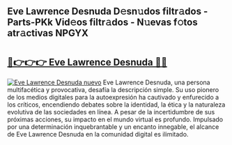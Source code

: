 ## Eve Lawrence Desnuda D𝚎sn𝚞dos filtr𝚊dos - Parts-PKk Vid𝚎os filtr𝚊dos - N𝚞evas f𝚘tos atr𝚊ctivas NPGYX

# <h2><a href="http://mbbjfe.tromn.icu/?c=Eve+Lawrence+Desnuda">🔗👉👉👉 Eve Lawrence Desnuda 🔗🔗</a></h2>

[![Eve Lawrence Desnuda nuevo](https://i.imgur.com/pEAQMta.gif)](http://mbbjfe.tromn.icu/?c=Eve+Lawrence+Desnuda)
Eve Lawrence Desnuda, una persona multifacética y provocativa, desafía la descripción simple. Su uso pionero de los medios digitales para la autoexpresión ha cautivado y enfurecido a los críticos, encendiendo debates sobre la identidad, la ética y la naturaleza evolutiva de las sociedades en línea. A pesar de la incertidumbre de sus próximas acciones, su impacto en el mundo virtual es profundo. Impulsado por una determinación inquebrantable y un encanto innegable, el alcance de Eve Lawrence Desnuda en la comunidad digital es ilimitado.
